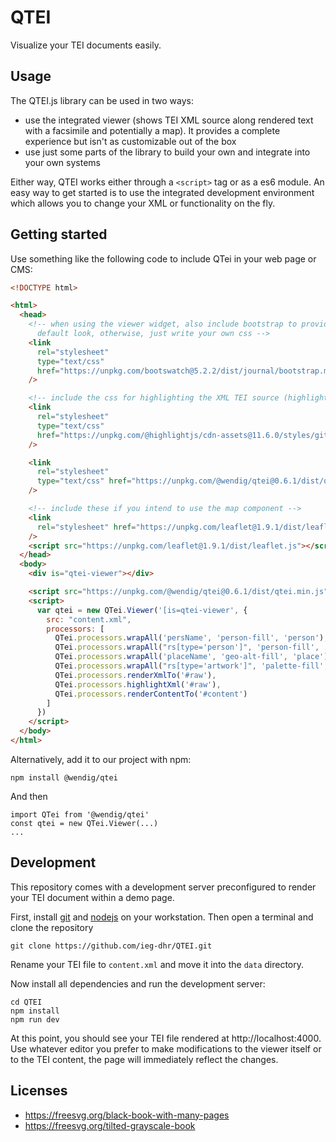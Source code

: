 # QTEI

Visualize your TEI documents easily.

## Usage

The QTEI.js library can be used in two ways:

* use the integrated viewer (shows TEI XML source along rendered text
  with a facsimile and potentially a map). It provides a complete experience but
  isn't as customizable out of the box
* use just some parts of the library to build your own and integrate into your
  own systems

Either way, QTEI works either through a `<script>` tag or as a es6 module. An
easy way to get started is to use the integrated development environment which
allows you to change your XML or functionality on the fly.

## Getting started

Use something like the following code to include QTei in your web page or CMS:

~~~html
<!DOCTYPE html>

<html>
  <head>
    <!-- when using the viewer widget, also include bootstrap to provide a
      default look, otherwise, just write your own css -->
    <link
      rel="stylesheet"
      type="text/css"
      href="https://unpkg.com/bootswatch@5.2.2/dist/journal/bootstrap.min.css"
    />

    <!-- include the css for highlighting the XML TEI source (highlight.js) -->
    <link
      rel="stylesheet"
      type="text/css"
      href="https://unpkg.com/@highlightjs/cdn-assets@11.6.0/styles/github.min.css"
    />

    <link
      rel="stylesheet"
      type="text/css" href="https://unpkg.com/@wendig/qtei@0.6.1/dist/qtei.min.css"
    />

    <!-- include these if you intend to use the map component -->
    <link
      rel="stylesheet" href="https://unpkg.com/leaflet@1.9.1/dist/leaflet.css"
    />
    <script src="https://unpkg.com/leaflet@1.9.1/dist/leaflet.js"></script>
  </head>
  <body>
    <div is="qtei-viewer"></div>

    <script src="https://unpkg.com/@wendig/qtei@0.6.1/dist/qtei.min.js"></script>
    <script>
      var qtei = new QTei.Viewer('[is=qtei-viewer', {
        src: "content.xml",
        processors: [
          QTei.processors.wrapAll('persName', 'person-fill', 'person'),
          QTei.processors.wrapAll("rs[type='person']", 'person-fill', 'person'),
          QTei.processors.wrapAll('placeName', 'geo-alt-fill', 'place'),
          QTei.processors.wrapAll("rs[type='artwork']", 'palette-fill', 'artwork'),
          QTei.processors.renderXmlTo('#raw'),
          QTei.processors.highlightXml('#raw'),
          QTei.processors.renderContentTo('#content')
        ]
      })
    </script>
  </body>
</html>
~~~

Alternatively, add it to our project with npm:

    npm install @wendig/qtei

And then

    import QTei from '@wendig/qtei'
    const qtei = new QTei.Viewer(...)
    ...

## Development

This repository comes with a development server preconfigured to render your
TEI document within a demo page.

First, install [git](https://git-scm.com/) and [nodejs](https://nodejs.org/) on
your workstation. Then open a terminal and clone the repository

    git clone https://github.com/ieg-dhr/QTEI.git

Rename your TEI file to `content.xml` and move it into the `data` directory.

Now install all dependencies and run the development server:

    cd QTEI
    npm install
    npm run dev

At this point, you should see your TEI file rendered at http://localhost:4000.
Use whatever editor you prefer to make modifications to the viewer itself or to
the TEI content, the page will immediately reflect the changes.

## Licenses

* https://freesvg.org/black-book-with-many-pages
* https://freesvg.org/tilted-grayscale-book
